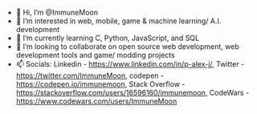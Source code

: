 - 👋 Hi, I’m @ImmuneMoon
- 👀 I’m interested in web, mobile, game & machine learning/ A.I. development
- 🌱 I’m currently learning C, Python, JavaScript, and SQL
- 💞️ I’m looking to collaborate on open source web development, web development tools and game/ modding projects
- 📫 Socials:
Linkedin - https://www.linkedin.com/in/p-alex-j/, 
Twitter - https://twitter.com/ImmuneMoon, 
codepen - https://codepen.io/immunemoon,
Stack Overflow - https://stackoverflow.com/users/16596160/immunemoon, 
CodeWars - https://www.codewars.com/users/ImmuneMoon

<!---
ImmuneMoon/ImmuneMoon is a ✨ special ✨ repository because its `README.md` (this file) appears on your GitHub profile.
You can click the Preview link to take a look at your changes.
--->
